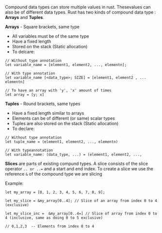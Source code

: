 Compound data types can store multiple values in rust. Thesevalues can also be of different data types. Rust has two kinds of compound data type : **Arrays** and **Tuples**.

**Arrays** - Square brackets, same type
- All variables must be of the same type
- Have a fixed length
- Stored on the stack (Static allocation)
- To delcare:
```
// Without type annotation
let variable_name = [element1, element2, ..., elementn];

// With type annotation
let variable_name [<data_type>; SIZE] = [element1, element2 , ... elementn]

// To have an array with 'y', 'x' amount of times
let array = [y; x]
```

**Tuples** - Round brackets, same types
- Have a fixed length similar to arrays
- Elements can be of different (or same) scalar types
- Tuples are also stored on the stack (Static allocation)
- To declare:
```
// Without type annotation
let tuple_name = (element1, element2, ..., elementn)

// With typeannotation
let variable_name: (data_type, ...) = (element1, element2, ...,
```

**Slices** are parts of existing compund types. A slice consists of the slice operator `.. or ..=` and a start and end index. To create a slice we use the reference `&` of the compound type we are slicing

Example:
```
let my_array = [0, 1, 2, 3, 4, 5, 6, 7, 8, 9];

let my_slice = &my_array[0..4]; // Slice of an array from index 0 to 4 (exclusive)

let my_slice_inc =  &my_array[0..4=] // Slice of array from index 0 to 4 (inclusive, same as doing 0 to 5 exclusive)

// 0,1,2,3  -- Elements from index 0 to 4
```